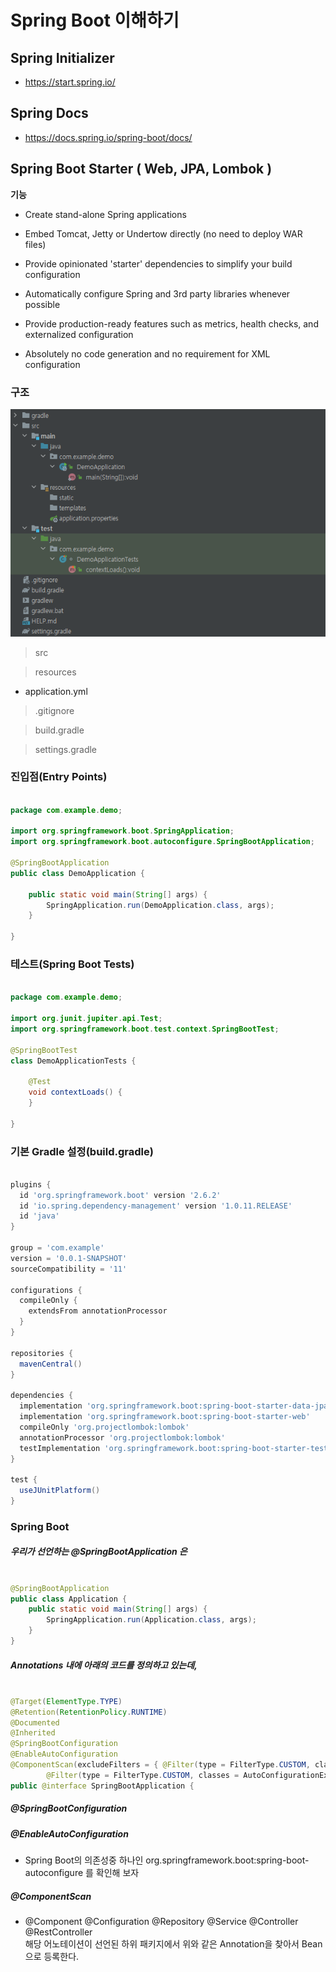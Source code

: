 # **Spring Boot 이해하기** 

## **Spring Initializer** 

- https://start.spring.io/

## **Spring Docs**

- https://docs.spring.io/spring-boot/docs/

## **Spring Boot Starter ( Web, JPA, Lombok )**

**기능**  

- Create stand-alone Spring applications

- Embed Tomcat, Jetty or Undertow directly (no need to deploy WAR files)

- Provide opinionated 'starter' dependencies to simplify your build configuration

- Automatically configure Spring and 3rd party libraries whenever possible

- Provide production-ready features such as metrics, health checks, and externalized configuration

- Absolutely no code generation and no requirement for XML configuration


### **구조** 

![](https://github.com/keepinmindsh/tech-course/blob/main/assets/springboot_001.png)

> src  

> resources  
  - application.yml 

> .gitignore  

> build.gradle  

> settings.gradle  

### **진입점(Entry Points)**

```java 

package com.example.demo;

import org.springframework.boot.SpringApplication;
import org.springframework.boot.autoconfigure.SpringBootApplication;

@SpringBootApplication
public class DemoApplication {

	public static void main(String[] args) {
		SpringApplication.run(DemoApplication.class, args);
	}

}

```

### **테스트(Spring Boot Tests)**

```java

package com.example.demo;

import org.junit.jupiter.api.Test;
import org.springframework.boot.test.context.SpringBootTest;

@SpringBootTest
class DemoApplicationTests {

	@Test
	void contextLoads() {
	}

}

```

### **기본 Gradle 설정(build.gradle)**

```gradle

plugins {
  id 'org.springframework.boot' version '2.6.2'
  id 'io.spring.dependency-management' version '1.0.11.RELEASE'
  id 'java'
}

group = 'com.example'
version = '0.0.1-SNAPSHOT'
sourceCompatibility = '11'

configurations {
  compileOnly {
    extendsFrom annotationProcessor
  }
}

repositories {
  mavenCentral()
}

dependencies {
  implementation 'org.springframework.boot:spring-boot-starter-data-jpa'
  implementation 'org.springframework.boot:spring-boot-starter-web'
  compileOnly 'org.projectlombok:lombok'
  annotationProcessor 'org.projectlombok:lombok'
  testImplementation 'org.springframework.boot:spring-boot-starter-test'
}

test {
  useJUnitPlatform()
}

```

### **Spring Boot**

##### 우리가 선언하는 @SpringBootApplication 은 

```java

@SpringBootApplication
public class Application {
    public static void main(String[] args) {
        SpringApplication.run(Application.class, args);
    }
}

```

##### Annotations 내에 아래의 코드를 정의하고 있는데, 

```java 

@Target(ElementType.TYPE)
@Retention(RetentionPolicy.RUNTIME)
@Documented
@Inherited
@SpringBootConfiguration
@EnableAutoConfiguration
@ComponentScan(excludeFilters = { @Filter(type = FilterType.CUSTOM, classes = TypeExcludeFilter.class),
		@Filter(type = FilterType.CUSTOM, classes = AutoConfigurationExcludeFilter.class) })
public @interface SpringBootApplication {


```

##### @SpringBootConfiguration

##### @EnableAutoConfiguration

- Spring Boot의 의존성중 하나인 org.springframework.boot:spring-boot-autoconfigure 를 확인해 보자

##### @ComponentScan

- @Component @Configuration @Repository @Service @Controller @RestController  
해당 어노테이션이 선언된 하위 패키지에서 위와 같은 Annotation을 찾아서 Bean으로 등록한다.